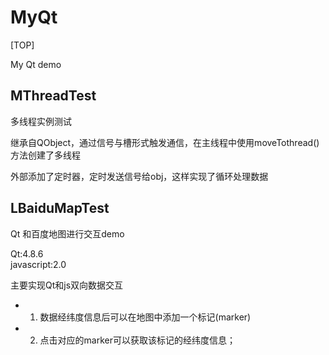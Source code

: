 # MyQt
[TOP]

My Qt demo


## MThreadTest
多线程实例测试

继承自QObject，通过信号与槽形式触发通信，在主线程中使用moveTothread()方法创建了多线程

外部添加了定时器，定时发送信号给obj，这样实现了循环处理数据

## LBaiduMapTest
Qt 和百度地图进行交互demo  

Qt:4.8.6    
javascript:2.0  

主要实现Qt和js双向数据交互

* 1. 数据经纬度信息后可以在地图中添加一个标记(marker)
* 2. 点击对应的marker可以获取该标记的经纬度信息；

